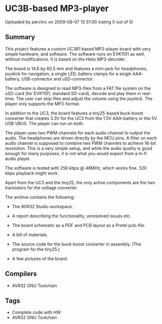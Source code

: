 # UC3B-based MP3-player

Uploaded by perchrc on 2009-08-07 13:31:00 (rating 0 out of 5)

## Summary

This project features a custom UC3B1 based MP3-player board with very simple hardware, and software. The software runs on EVK1101 as well, without modifications. It is based on the Helix MP3-decoder.


The board is 14.6 by 60.5 mm and features a mini-jack for headphones, joystick for navigation, a single LED, battery clamps for a single AAA-battery, USB-connector and uSD-connector.


The software is designed to read MP3-files from a FAT file system on the uSD-card (for EVK1101, standard SD-card), decode and play them in real-time. The user can skip files and adjust the volume using the joystick. The player only supports the MP3-format.


In addition to the UC3, the board features a tiny25-based buck-boost converter that creates 3.3V for the UC3 from the 1.5V AAA-battery or the 5V USB VBUS. The player can run on both.


The player uses two PWM channels for each audio channel to output the audio. The headphones are driven directly by the MCU pins. A filter on each audio channel is supposed to combine two PWM channels to achieve 16-bit resolution. This is a very simple setup, and while the audio quality is good enough for many purposes, it is not what you would expect from a hi-fi audio player.


The software is tested with 256 kbps @ 48MHz, which works fine. 320 kbps playback might work.


Apart from the UC3 and the tiny25, the only active components are the two transistors for the voltage converter.


The archive contains the following:


- The AVR32 Studio workspace.  

- A report describing the functionality, unresolved issues etc.  

- The board schematic as a PDF and PCB layout as a Protel pcb-file.  

- A bill of materials.  

- The source code for the buck-boost converter in assembly. (The program for the tiny25.)  

- A few pictures of the board.

## Compilers

- AVR32 GNU Toolchain

## Tags

- Complete code with HW
- AVR32 GNU Toolchain
